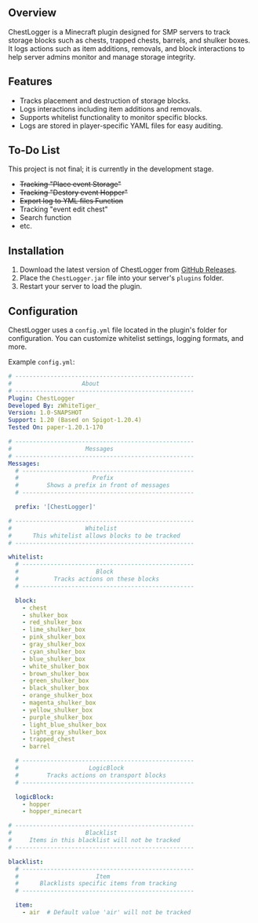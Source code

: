 ## Overview

ChestLogger is a Minecraft plugin designed for SMP servers to track storage blocks such as chests, trapped chests, barrels, and shulker boxes. It logs actions such as item additions, removals, and block interactions to help server admins monitor and manage storage integrity.

## Features

- Tracks placement and destruction of storage blocks.
- Logs interactions including item additions and removals.
- Supports whitelist functionality to monitor specific blocks.
- Logs are stored in player-specific YAML files for easy auditing.

## To-Do List

This project is not final; it is currently in the development stage.

- ~~Tracking "Place event Storage"~~
- ~~Tracking "Destory event Hopper"~~
- ~~Export log to YML files Function~~
- Tracking "event edit chest"
- Search function
- etc.

## Installation

1. Download the latest version of ChestLogger from [GitHub Releases](https://github.com/zWhiteTiger/ChestLogger/releases).
2. Place the `ChestLogger.jar` file into your server's `plugins` folder.
3. Restart your server to load the plugin.

## Configuration

ChestLogger uses a `config.yml` file located in the plugin's folder for configuration. You can customize whitelist settings, logging formats, and more.

Example `config.yml`:

```yml
# ---------------------------------------------------
#                    About
# ---------------------------------------------------
Plugin: ChestLogger
Developed By: zWhiteTiger_
Version: 1.0-SNAPSHOT
Support: 1.20 (Based on Spigot-1.20.4)
Tested On: paper-1.20.1-170

# ---------------------------------------------------
#                     Messages
# ---------------------------------------------------
Messages:
  # -------------------------------------------------
  #                     Prefix
  #        Shows a prefix in front of messages
  # -------------------------------------------------

  prefix: '[ChestLogger]'

# ---------------------------------------------------
#                     Whitelist
#      This whitelist allows blocks to be tracked
# ---------------------------------------------------

whitelist:
  # -------------------------------------------------
  #                      Block
  #          Tracks actions on these blocks
  # -------------------------------------------------

  block:
    - chest
    - shulker_box
    - red_shulker_box
    - lime_shulker_box
    - pink_shulker_box
    - gray_shulker_box
    - cyan_shulker_box
    - blue_shulker_box
    - white_shulker_box
    - brown_shulker_box
    - green_shulker_box
    - black_shulker_box
    - orange_shulker_box
    - magenta_shulker_box
    - yellow_shulker_box
    - purple_shulker_box
    - light_blue_shulker_box
    - light_gray_shulker_box
    - trapped_chest
    - barrel

  # -------------------------------------------------
  #                    LogicBlock
  #        Tracks actions on transport blocks
  # -------------------------------------------------

  logicBlock:
    - hopper
    - hopper_minecart

# ---------------------------------------------------
#                     Blacklist
#     Items in this blacklist will not be tracked
# ---------------------------------------------------

blacklist:
  # -------------------------------------------------
  #                      Item
  #      Blacklists specific items from tracking
  # -------------------------------------------------

  item:
    - air  # Default value 'air' will not be tracked
